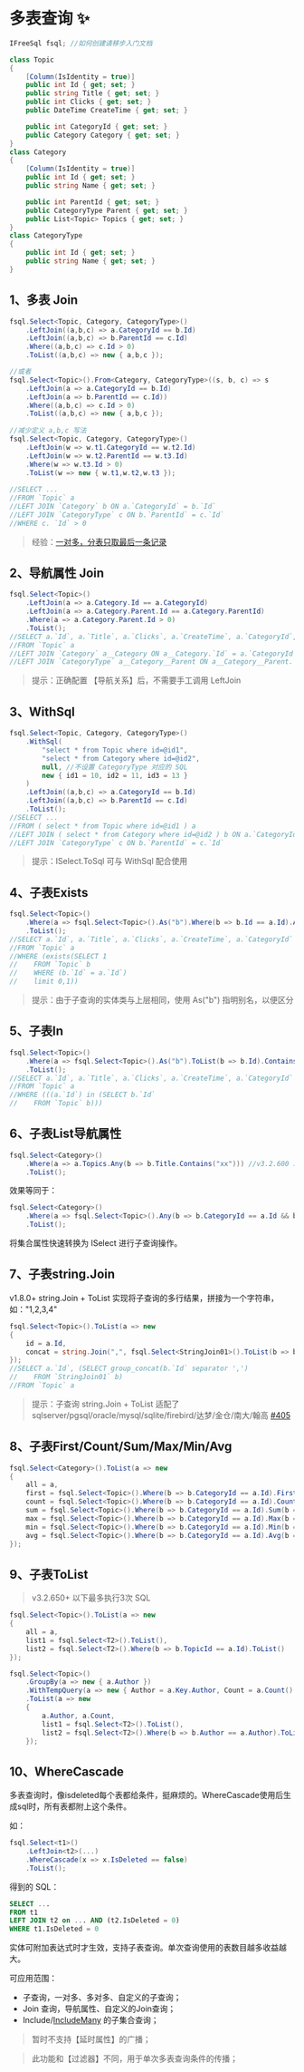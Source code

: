 # 多表查询 ✨

```csharp
IFreeSql fsql; //如何创建请移步入门文档

class Topic 
{
    [Column(IsIdentity = true)]
    public int Id { get; set; }
    public string Title { get; set; }
    public int Clicks { get; set; }
    public DateTime CreateTime { get; set; }

    public int CategoryId { get; set; }
    public Category Category { get; set; }
}
class Category 
{
    [Column(IsIdentity = true)]
    public int Id { get; set; }
    public string Name { get; set; }

    public int ParentId { get; set; }
    public CategoryType Parent { get; set; }
    public List<Topic> Topics { get; set; }
}
class CategoryType
{
    public int Id { get; set; }
    public string Name { get; set; }
}
```

## 1、多表 Join

```csharp
fsql.Select<Topic, Category, CategoryType>()
    .LeftJoin((a,b,c) => a.CategoryId == b.Id)
    .LeftJoin((a,b,c) => b.ParentId == c.Id)
    .Where((a,b,c) => c.Id > 0)
    .ToList((a,b,c) => new { a,b,c });

//或者
fsql.Select<Topic>().From<Category, CategoryType>((s, b, c) => s
    .LeftJoin(a => a.CategoryId == b.Id)
    .LeftJoin(a => b.ParentId == c.Id))
    .Where((a,b,c) => c.Id > 0)
    .ToList((a,b,c) => new { a,b,c });
  
//减少定义 a,b,c 写法
fsql.Select<Topic, Category, CategoryType>()
    .LeftJoin(w => w.t1.CategoryId == w.t2.Id)
    .LeftJoin(w => w.t2.ParentId == w.t3.Id)
    .Where(w => w.t3.Id > 0)
    .ToList(w => new { w.t1,w.t2,w.t3 });
  
//SELECT ...
//FROM `Topic` a
//LEFT JOIN `Category` b ON a.`CategoryId` = b.`Id`
//LEFT JOIN `CategoryType` c ON b.`ParentId` = c.`Id`
//WHERE c. `Id` > 0
```

> 经验：[一对多，分表只取最后一条记录](https://github.com/dotnetcore/FreeSql/issues/430)

## 2、导航属性 Join

```csharp
fsql.Select<Topic>()
    .LeftJoin(a => a.Category.Id == a.CategoryId)
    .LeftJoin(a => a.Category.Parent.Id == a.Category.ParentId)
    .Where(a => a.Category.Parent.Id > 0)
    .ToList();
//SELECT a.`Id`, a.`Title`, a.`Clicks`, a.`CreateTime`, a.`CategoryId`, a__Category.`Id` as6, a__Category.`Name`, a__Category.`ParentId`
//FROM `Topic` a
//LEFT JOIN `Category` a__Category ON a__Category.`Id` = a.`CategoryId`
//LEFT JOIN `CategoryType` a__Category__Parent ON a__Category__Parent.`Id` = a__Category.`ParentId`
```

> 提示：正确配置 【导航关系】后，不需要手工调用 LeftJoin

## 3、WithSql

```csharp
fsql.Select<Topic, Category, CategoryType>()
    .WithSql(
        "select * from Topic where id=@id1",
        "select * from Category where id=@id2",
        null, //不设置 CategoryType 对应的 SQL
        new { id1 = 10, id2 = 11, id3 = 13 }
    )
    .LeftJoin((a,b,c) => a.CategoryId == b.Id)
    .LeftJoin((a,b,c) => b.ParentId == c.Id)
    .ToList();
//SELECT ...
//FROM ( select * from Topic where id=@id1 ) a
//LEFT JOIN ( select * from Category where id=@id2 ) b ON a.`CategoryId` = b.`Id`
//LEFT JOIN `CategoryType` c ON b.`ParentId` = c.`Id`
```

> 提示：ISelect.ToSql 可与 WithSql 配合使用

## 4、子表Exists

```csharp
fsql.Select<Topic>()
    .Where(a => fsql.Select<Topic>().As("b").Where(b => b.Id == a.Id).Any())
    .ToList();
//SELECT a.`Id`, a.`Title`, a.`Clicks`, a.`CreateTime`, a.`CategoryId`
//FROM `Topic` a
//WHERE (exists(SELECT 1
//    FROM `Topic` b
//    WHERE (b.`Id` = a.`Id`)
//    limit 0,1))
```

> 提示：由于子查询的实体类与上层相同，使用 As("b") 指明别名，以便区分

## 5、子表In

```csharp
fsql.Select<Topic>()
    .Where(a => fsql.Select<Topic>().As("b").ToList(b => b.Id).Contains(a.Id))
    .ToList();
//SELECT a.`Id`, a.`Title`, a.`Clicks`, a.`CreateTime`, a.`CategoryId`
//FROM `Topic` a
//WHERE (((a.`Id`) in (SELECT b.`Id`
//    FROM `Topic` b)))
```

## 6、子表List导航属性

```csharp
fsql.Select<Category>()
    .Where(a => a.Topics.Any(b => b.Title.Contains("xx"))) //v3.2.600 以下使用 a.Topics.AsSelect()
    .ToList();
```

效果等同于：

```csharp
fsql.Select<Category>()
    .Where(a => fsql.Select<Topic>().Any(b => b.CategoryId == a.Id && b.Title.Contains("xx")))
    .ToList();
```

将集合属性快速转换为 ISelect 进行子查询操作。


## 7、子表string.Join

v1.8.0+ string.Join + ToList 实现将子查询的多行结果，拼接为一个字符串，如："1,2,3,4"

```csharp
fsql.Select<Topic>().ToList(a => new
{
    id = a.Id,
    concat = string.Join(",", fsql.Select<StringJoin01>().ToList(b => b.Id))
});
//SELECT a.`Id`, (SELECT group_concat(b.`Id` separator ',') 
//    FROM `StringJoin01` b) 
//FROM `Topic` a
```

> 提示：子查询 string.Join + ToList 适配了 sqlserver/pgsql/oracle/mysql/sqlite/firebird/达梦/金仓/南大/翰高 [#405](https://github.com/dotnetcore/FreeSql/issues/405)

## 8、子表First/Count/Sum/Max/Min/Avg

```csharp
fsql.Select<Category>().ToList(a => new 
{
    all = a,
    first = fsql.Select<Topic>().Where(b => b.CategoryId == a.Id).First(b => b.Id),
    count = fsql.Select<Topic>().Where(b => b.CategoryId == a.Id).Count(),
    sum = fsql.Select<Topic>().Where(b => b.CategoryId == a.Id).Sum(b => b.Clicks),
    max = fsql.Select<Topic>().Where(b => b.CategoryId == a.Id).Max(b => b.Clicks),
    min = fsql.Select<Topic>().Where(b => b.CategoryId == a.Id).Min(b => b.Clicks),
    avg = fsql.Select<Topic>().Where(b => b.CategoryId == a.Id).Avg(b => b.Clicks)
});
```

## 9、子表ToList

> v3.2.650+ 以下最多执行3次 SQL

```csharp
fsql.Select<Topic>().ToList(a => new
{
    all = a,
    list1 = fsql.Select<T2>().ToList(),
    list2 = fsql.Select<T2>().Where(b => b.TopicId == a.Id).ToList()
});

fsql.Select<Topic>()
    .GroupBy(a => new { a.Author })
    .WithTempQuery(a => new { Author = a.Key.Author, Count = a.Count() })
    .ToList(a => new
    {
        a.Author, a.Count,
        list1 = fsql.Select<T2>().ToList(),
        list2 = fsql.Select<T2>().Where(b => b.Author == a.Author).ToList()
    });
```

## 10、WhereCascade

多表查询时，像isdeleted每个表都给条件，挺麻烦的。WhereCascade使用后生成sql时，所有表都附上这个条件。

如：

```csharp
fsql.Select<t1>()
    .LeftJoin<t2>(...)
    .WhereCascade(x => x.IsDeleted == false)
    .ToList();
```

得到的 SQL：

```sql
SELECT ...
FROM t1
LEFT JOIN t2 on ... AND (t2.IsDeleted = 0) 
WHERE t1.IsDeleted = 0
```

实体可附加表达式时才生效，支持子表查询。单次查询使用的表数目越多收益越大。

可应用范围：

- 子查询，一对多、多对多、自定义的子查询；
- Join 查询，导航属性、自定义的Join查询；
- Include/[IncludeMany](../guide/select-include.md) 的子集合查询；

> 暂时不支持【延时属性】的广播；

> 此功能和【过滤器】不同，用于单次多表查询条件的传播；

